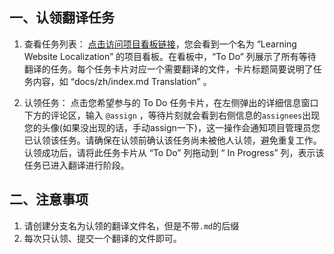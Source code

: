 ## 一、认领翻译任务​

1. 查看任务列表：
   [点击访问项目看板链接](https://github.com/orgs/TCCQUPT/projects/6/views/1)，您会看到一个名为 “Learning Website Localization” 的项目看板。在看板中，“To Do” 列展示了所有等待翻译的任务。每个任务卡片对应一个需要翻译的文件，卡片标题简要说明了任务内容，如 “docs/zh/index.md Translation” 。​
   
2. 认领任务：
   点击您希望参与的 To Do 任务卡片，在左侧弹出的详细信息窗口下方的评论区，输入 `@assign` ，等待片刻就会看到右侧信息的`assignees`出现您的头像(如果没出现的话，手动assign一下)，这一操作会通知项目管理员您已认领该任务。请确保在认领前确认该任务尚未被他人认领，避免重复工作。认领成功后，请将此任务卡片从 “To Do” 列拖动到 “ In Progress” 列，表示该任务已进入翻译进行阶段。

## 二、注意事项

1. 请创建分支名为认领的翻译文件名，但是不带`.md`的后缀
2. 每次只认领、提交一个翻译的文件即可。
